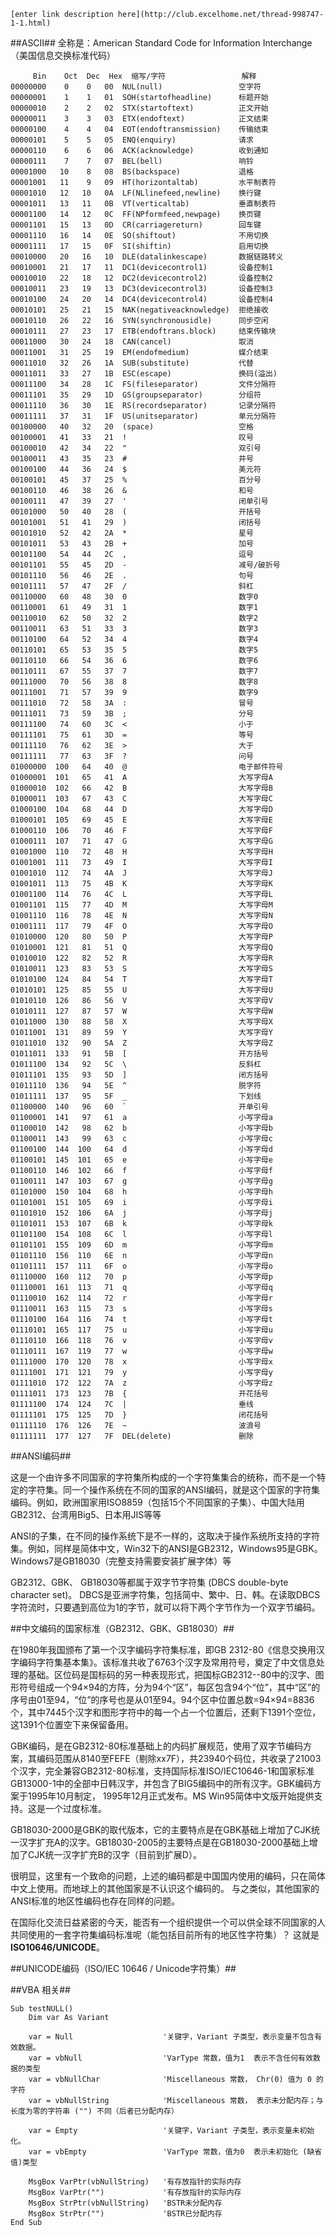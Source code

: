 ﻿    [enter link description here](http://club.excelhome.net/thread-998747-1-1.html)

##ASCII##
全称是：American Standard Code for Information Interchange （美国信息交换标准代码）

	     Bin    Oct  Dec  Hex  缩写/字符                 解释
	00000000    0    0   00  NUL(null)                 空字符
	00000001    1    1   01  SOH(startofheadline)      标题开始
	00000010    2    2   02  STX(startoftext)          正文开始
	00000011    3    3   03  ETX(endoftext)            正文结束
	00000100    4    4   04  EOT(endoftransmission)    传输结束
	00000101    5    5   05  ENQ(enquiry)              请求
	00000110    6    6   06  ACK(acknowledge)          收到通知
	00000111    7    7   07  BEL(bell)                 响铃
	00001000   10    8   08  BS(backspace)             退格
	00001001   11    9   09  HT(horizontaltab)         水平制表符
	00001010   12   10   0A  LF(NLlinefeed,newline)    换行键
	00001011   13   11   0B  VT(verticaltab)           垂直制表符
	00001100   14   12   0C  FF(NPformfeed,newpage)    换页键
	00001101   15   13   0D  CR(carriagereturn)        回车键
	00001110   16   14   0E  SO(shiftout)              不用切换
	00001111   17   15   0F  SI(shiftin)               启用切换
	00010000   20   16   10  DLE(datalinkescape)       数据链路转义
	00010001   21   17   11  DC1(devicecontrol1)       设备控制1
	00010010   22   18   12  DC2(devicecontrol2)       设备控制2
	00010011   23   19   13  DC3(devicecontrol3)       设备控制3
	00010100   24   20   14  DC4(devicecontrol4)       设备控制4
	00010101   25   21   15  NAK(negativeacknowledge)  拒绝接收
	00010110   26   22   16  SYN(synchronousidle)      同步空闲
	00010111   27   23   17  ETB(endoftrans.block)     结束传输块
	00011000   30   24   18  CAN(cancel)               取消
	00011001   31   25   19  EM(endofmedium)           媒介结束
	00011010   32   26   1A  SUB(substitute)           代替
	00011011   33   27   1B  ESC(escape)               换码(溢出)
	00011100   34   28   1C  FS(fileseparator)         文件分隔符
	00011101   35   29   1D  GS(groupseparator)        分组符
	00011110   36   30   1E  RS(recordseparator)       记录分隔符
	00011111   37   31   1F  US(unitseparator)         单元分隔符
	00100000   40   32   20  (space)                   空格
	00100001   41   33   21  !                         叹号
	00100010   42   34   22  "                         双引号
	00100011   43   35   23  #                         井号
	00100100   44   36   24  $                         美元符
	00100101   45   37   25  %                         百分号
	00100110   46   38   26  &                         和号
	00100111   47   39   27  '                         闭单引号
	00101000   50   40   28  (                         开括号
	00101001   51   41   29  )                         闭括号
	00101010   52   42   2A  *                         星号
	00101011   53   43   2B  +                         加号
	00101100   54   44   2C  ,                         逗号
	00101101   55   45   2D  -                         减号/破折号
	00101110   56   46   2E  .                         句号
	00101111   57   47   2F  /                         斜杠
	00110000   60   48   30  0                         数字0
	00110001   61   49   31  1                         数字1
	00110010   62   50   32  2                         数字2
	00110011   63   51   33  3                         数字3
	00110100   64   52   34  4                         数字4
	00110101   65   53   35  5                         数字5
	00110110   66   54   36  6                         数字6
	00110111   67   55   37  7                         数字7
	00111000   70   56   38  8                         数字8
	00111001   71   57   39  9                         数字9
	00111010   72   58   3A  :                         冒号
	00111011   73   59   3B  ;                         分号
	00111100   74   60   3C  <                         小于
	00111101   75   61   3D  =                         等号
	00111110   76   62   3E  >                         大于
	00111111   77   63   3F  ?                         问号
	01000000  100   64   40  @                         电子邮件符号
	01000001  101   65   41  A                         大写字母A　
	01000010  102   66   42  B                         大写字母B
	01000011  103   67   43  C                         大写字母C
	01000100  104   68   44  D                         大写字母D
	01000101  105   69   45  E                         大写字母E
	01000110  106   70   46  F                         大写字母F
	01000111  107   71   47  G                         大写字母G
	01001000  110   72   48  H                         大写字母H
	01001001  111   73   49  I                         大写字母I
	01001010  112   74   4A  J                         大写字母J
	01001011  113   75   4B  K                         大写字母K
	01001100  114   76   4C  L                         大写字母L
	01001101  115   77   4D  M                         大写字母M
	01001110  116   78   4E  N                         大写字母N
	01001111  117   79   4F  O                         大写字母O
	01010000  120   80   50  P                         大写字母P
	01010001  121   81   51  Q                         大写字母Q
	01010010  122   82   52  R                         大写字母R
	01010011  123   83   53  S                         大写字母S
	01010100  124   84   54  T                         大写字母T
	01010101  125   85   55  U                         大写字母U
	01010110  126   86   56  V                         大写字母V
	01010111  127   87   57  W                         大写字母W
	01011000  130   88   58  X                         大写字母X
	01011001  131   89   59  Y                         大写字母Y
	01011010  132   90   5A  Z                         大写字母Z
	01011011  133   91   5B  [                         开方括号
	01011100  134   92   5C  \                         反斜杠
	01011101  135   93   5D  ]                         闭方括号
	01011110  136   94   5E  ^                         脱字符
	01011111  137   95   5F  _                         下划线
	01100000  140   96   60  `                         开单引号
	01100001  141   97   61  a                         小写字母a　
	01100010  142   98   62  b                         小写字母b
	01100011  143   99   63  c                         小写字母c
	01100100  144  100   64  d                         小写字母d
	01100101  145  101   65  e                         小写字母e
	01100110  146  102   66  f                         小写字母f
	01100111  147  103   67  g                         小写字母g
	01101000  150  104   68  h                         小写字母h
	01101001  151  105   69  i                         小写字母i
	01101010  152  106   6A  j                         小写字母j
	01101011  153  107   6B  k                         小写字母k
	01101100  154  108   6C  l                         小写字母l
	01101101  155  109   6D  m                         小写字母m
	01101110  156  110   6E  n                         小写字母n
	01101111  157  111   6F  o                         小写字母o
	01110000  160  112   70  p                         小写字母p
	01110001  161  113   71  q                         小写字母q
	01110010  162  114   72  r                         小写字母r
	01110011  163  115   73  s                         小写字母s
	01110100  164  116   74  t                         小写字母t
	01110101  165  117   75  u                         小写字母u
	01110110  166  118   76  v                         小写字母v
	01110111  167  119   77  w                         小写字母w
	01111000  170  120   78  x                         小写字母x
	01111001  171  121   79  y                         小写字母y
	01111010  172  122   7A  z                         小写字母z
	01111011  173  123   7B  {                         开花括号
	01111100  174  124   7C  |                         垂线
	01111101  175  125   7D  }                         闭花括号
	01111110  176  126   7E  ~                         波浪号
	01111111  177  127   7F  DEL(delete)               删除



##ANSI编码##

这是一个由许多不同国家的字符集所构成的一个字符集集合的统称，而不是一个特定的字符集。同一个操作系统在不同的国家的ANSI编码，就是这个国家的字符集编码。例如，欧洲国家用ISO8859（包括15个不同国家的子集）、中国大陆用GB2312、台湾用Big5、日本用JIS等等

ANSI的子集，在不同的操作系统下是不一样的，这取决于操作系统所支持的字符集。例如，同样是简体中文，Win32下的ANSI是GB2312，Windows95是GBK。Windows7是GB18030（完整支持需要安装扩展字体）等


GB2312、GBK、 GB18030等都属于双字节字符集 (DBCS double-byte character set)。 DBCS是亚洲字符集，包括简中、繁中、日、韩。在读取DBCS字符流时，只要遇到高位为1的字节，就可以将下两个字节作为一个双字节编码。

##中文编码的国家标准（GB2312、GBK、GB18030）##

  在1980年我国颁布了第一个汉字编码字符集标准，即GB 2312-80《信息交换用汉字编码字符集基本集》。该标准共收了6763个汉字及常用符号，奠定了中文信息处理的基础。区位码是国标码的另一种表现形式，把国标GB2312--80中的汉字、图形符号组成一个94×94的方阵，分为94个“区”，每区包含94个“位”，其中“区”的序号由01至94，“位”的序号也是从01至94。94个区中位置总数=94×94=8836个，其中7445个汉字和图形字符中的每一个占一个位置后，还剩下1391个空位，这1391个位置空下来保留备用。

GBK编码，是在GB2312-80标准基础上的内码扩展规范，使用了双字节编码方案，其编码范围从8140至FEFE（剔除xx7F），共23940个码位，共收录了21003个汉字，完全兼容GB2312-80标准，支持国际标准ISO/IEC10646-1和国家标准GB13000-1中的全部中日韩汉字，并包含了BIG5编码中的所有汉字。GBK编码方案于1995年10月制定， 1995年12月正式发布。MS Win95简体中文版开始提供支持。这是一个过度标准。

GB18030-2000是GBK的取代版本，它的主要特点是在GBK基础上增加了CJK统一汉字扩充A的汉字。GB18030-2005的主要特点是在GB18030-2000基础上增加了CJK统一汉字扩充B的汉字（目前到扩展D）。


很明显，这里有一个致命的问题，上述的编码都是中国国内使用的编码，只在简体中文上使用。而地球上的其他国家是不认识这个编码的。
      与之类似，其他国家的ANSI标准的地区性编码也存在同样的问题。

在国际化交流日益紧密的今天，能否有一个组织提供一个可以供全球不同国家的人共同使用的一套字符集编码标准呢（能包括目前所有的地区性字符集）？
这就是**ISO10646/UNICODE**。

##UNICODE编码（ISO/IEC 10646 / Unicode字符集）##


##VBA 相关##

	Sub testNULL()
	    Dim var As Variant
	
	    var = Null                    '关键字，Variant 子类型，表示变量不包含有效数据。
	    var = vbNull                  'VarType 常数，值为1  表示不含任何有效数据的类型
	    var = vbNullChar              'Miscellaneous 常数， Chr(0) 值为 0 的字符
	    var = vbNullString            'Miscellaneous 常数， 表示未分配内存；与长度为零的字符串 ("") 不同（后者已分配内存）
	
	    var = Empty                   '关键字，Variant 子类型，表示变量未初始化。
	    var = vbEmpty                 'VarType 常数，值为0  表示未初始化 (缺省值)类型
	
	    MsgBox VarPtr(vbNullString)   '有存放指针的实际内存
	    MsgBox VarPtr("")             '有存放指针的实际内存
	    MsgBox StrPtr(vbNullString)   'BSTR未分配内存
	    MsgBox StrPtr("")             'BSTR已分配内存
	End Sub
